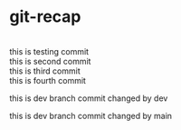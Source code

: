 # git-recap
<br>
this is testing commit

<br>
this is second commit

<br>
this is third commit

<br>
this is fourth commit


<br>


this is dev branch commit changed by dev

this is dev branch commit changed by main

